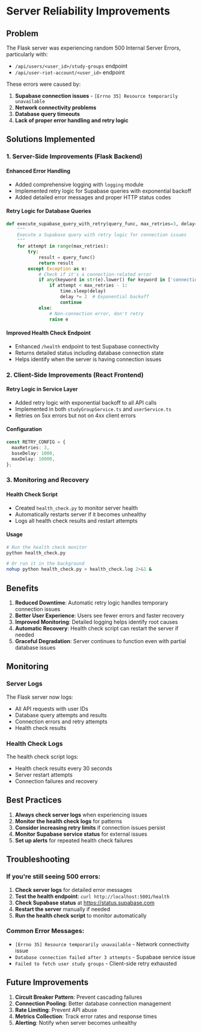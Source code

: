 # Server Reliability Improvements

## Problem
The Flask server was experiencing random 500 Internal Server Errors, particularly with:
- `/api/users/<user_id>/study-groups` endpoint
- `/api/user-riot-account/<user_id>` endpoint

These errors were caused by:
1. **Supabase connection issues** - `[Errno 35] Resource temporarily unavailable`
2. **Network connectivity problems**
3. **Database query timeouts**
4. **Lack of proper error handling and retry logic**

## Solutions Implemented

### 1. Server-Side Improvements (Flask Backend)

#### Enhanced Error Handling
- Added comprehensive logging with `logging` module
- Implemented retry logic for Supabase queries with exponential backoff
- Added detailed error messages and proper HTTP status codes

#### Retry Logic for Database Queries
```python
def execute_supabase_query_with_retry(query_func, max_retries=3, delay=1):
    """
    Execute a Supabase query with retry logic for connection issues
    """
    for attempt in range(max_retries):
        try:
            result = query_func()
            return result
        except Exception as e:
            # Check if it's a connection-related error
            if any(keyword in str(e).lower() for keyword in ['connection', 'timeout', 'unavailable', 'network']):
                if attempt < max_retries - 1:
                    time.sleep(delay)
                    delay *= 2  # Exponential backoff
                    continue
            else:
                # Non-connection error, don't retry
                raise e
```

#### Improved Health Check Endpoint
- Enhanced `/health` endpoint to test Supabase connectivity
- Returns detailed status including database connection state
- Helps identify when the server is having connection issues

### 2. Client-Side Improvements (React Frontend)

#### Retry Logic in Service Layer
- Added retry logic with exponential backoff to all API calls
- Implemented in both `studyGroupService.ts` and `userService.ts`
- Retries on 5xx errors but not on 4xx client errors

#### Configuration
```typescript
const RETRY_CONFIG = {
  maxRetries: 3,
  baseDelay: 1000,
  maxDelay: 10000,
};
```

### 3. Monitoring and Recovery

#### Health Check Script
- Created `health_check.py` to monitor server health
- Automatically restarts server if it becomes unhealthy
- Logs all health check results and restart attempts

#### Usage
```bash
# Run the health check monitor
python health_check.py

# Or run it in the background
nohup python health_check.py > health_check.log 2>&1 &
```

## Benefits

1. **Reduced Downtime**: Automatic retry logic handles temporary connection issues
2. **Better User Experience**: Users see fewer errors and faster recovery
3. **Improved Monitoring**: Detailed logging helps identify root causes
4. **Automatic Recovery**: Health check script can restart the server if needed
5. **Graceful Degradation**: Server continues to function even with partial database issues

## Monitoring

### Server Logs
The Flask server now logs:
- All API requests with user IDs
- Database query attempts and results
- Connection errors and retry attempts
- Health check results

### Health Check Logs
The health check script logs:
- Health check results every 30 seconds
- Server restart attempts
- Connection failures and recovery

## Best Practices

1. **Always check server logs** when experiencing issues
2. **Monitor the health check logs** for patterns
3. **Consider increasing retry limits** if connection issues persist
4. **Monitor Supabase service status** for external issues
5. **Set up alerts** for repeated health check failures

## Troubleshooting

### If you're still seeing 500 errors:

1. **Check server logs** for detailed error messages
2. **Test the health endpoint**: `curl http://localhost:5001/health`
3. **Check Supabase status** at https://status.supabase.com
4. **Restart the server** manually if needed
5. **Run the health check script** to monitor automatically

### Common Error Messages:

- `[Errno 35] Resource temporarily unavailable` - Network connectivity issue
- `Database connection failed after 3 attempts` - Supabase service issue
- `Failed to fetch user study groups` - Client-side retry exhausted

## Future Improvements

1. **Circuit Breaker Pattern**: Prevent cascading failures
2. **Connection Pooling**: Better database connection management
3. **Rate Limiting**: Prevent API abuse
4. **Metrics Collection**: Track error rates and response times
5. **Alerting**: Notify when server becomes unhealthy 